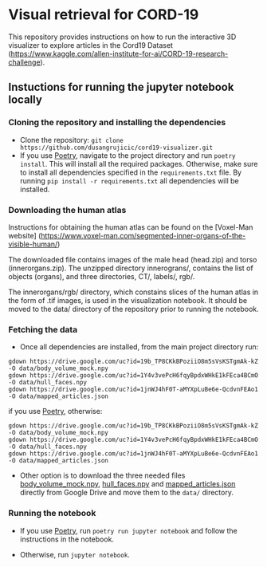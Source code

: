 # Visual retrieval for CORD-19

This repository provides instructions on how to run the interactive 3D visualizer to explore articles in the Cord19 Dataset (https://www.kaggle.com/allen-institute-for-ai/CORD-19-research-challenge).

## Instuctions for running the jupyter notebook locally

### Cloning the repository and installing the dependencies

- Clone the repository: `git clone https://github.com/dusangrujicic/cord19-visualizer.git`
- If you use [Poetry](https://python-poetry.org/), navigate to the project directory and run `poetry install`. This will install all the required packages. Otherwise, make sure to install all dependencies specified in the `requirements.txt` file. By running `pip install -r requirements.txt` all dependencies will be installed.

### Downloading the human atlas

Instructions for obtaining the human atlas can be found on the [Voxel-Man website] (https://www.voxel-man.com/segmented-inner-organs-of-the-visible-human/)

The downloaded file contains images of the male head (head.zip) and torso (innerorgans.zip). The unzipped directory innerograns/, contains the list of objects (organs), and three directories, CT/, labels/, rgb/.

The innerorgans/rgb/ directory, which constains slices of the human atlas in the form of .tif images, is used in the visualization notebook. It should be moved to the data/ directory of the repository prior to running the notebook.


### Fetching the data

- Once all dependencies are installed, from the main project directory run:

```shell
gdown https://drive.google.com/uc?id=19b_TP8CKkBPoziiO8m5sVsKSTgmAk-kZ -O data/body_volume_mock.npy
gdown https://drive.google.com/uc?id=1Y4v3vePcH6fqyBpdxWHkE1kFEca4BCmO -O data/hull_faces.npy
gdown https://drive.google.com/uc?id=1jnWJ4hF0T-aMYXpLuBe6e-QcdvnFEAo1 -O data/mapped_articles.json 
```

if you use [Poetry](https://python-poetry.org/), otherwise:

```shell
gdown https://drive.google.com/uc?id=19b_TP8CKkBPoziiO8m5sVsKSTgmAk-kZ -O data/body_volume_mock.npy
gdown https://drive.google.com/uc?id=1Y4v3vePcH6fqyBpdxWHkE1kFEca4BCmO -O data/hull_faces.npy
gdown https://drive.google.com/uc?id=1jnWJ4hF0T-aMYXpLuBe6e-QcdvnFEAo1 -O data/mapped_articles.json
```

- Other option is to download the three needed files [body_volume_mock.npy](https://drive.google.com/file/d/1jnWJ4hF0T-aMYXpLuBe6e-QcdvnFEAo1/view?usp=sharing), [hull_faces.npy](https://drive.google.com/file/d/1Y4v3vePcH6fqyBpdxWHkE1kFEca4BCmO/view?usp=sharing) and [mapped_articles.json](https://drive.google.com/file/d/1jnWJ4hF0T-aMYXpLuBe6e-QcdvnFEAo1/view?usp=sharing) directly from Google Drive and move them to the `data/` directory.

### Running the notebook

- If you use [Poetry](https://python-poetry.org/), run `poetry run jupyter notebook` and follow the instructions in the notebook.

- Otherwise, run `jupyter notebook`.
